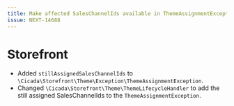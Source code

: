 ```yaml
---
title: Make affected SalesChannelIds available in ThemeAssignmentException
issue: NEXT-14688
---
```

# Storefront
* Added `stillAssignedSalesChannelIds` to `\Cicada\Storefront\Theme\Exception\ThemeAssignmentException`.
* Changed `\Cicada\Storefront\Theme\ThemeLifecycleHandler` to add the still assigned SalesChannelIds to the `ThemeAssignmentException`.
